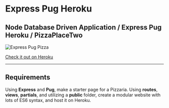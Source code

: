 # Express Pug Heroku
## Node Database Driven Application / Express Pug Heroku / PizzaPlaceTwo


![Express Pug Pizza](/images/PizzaPlaceTwo.jpg?raw=true "Express Pug Pizza Screenshot")

[Check it out on Heroku](https://floating-spire-47496.herokuapp.com/)
***
## Requirements  

Using **Express** and **Pug**, make a starter page for a Pizzaria. Using **routes**, **views**, **partials**, and utilizing a **public** folder, create a modular website with lots of ES6 syntax, and host it on Heroku.
